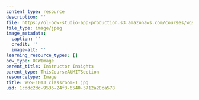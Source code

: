 ```yaml
---
content_type: resource
description: ''
file: https://ol-ocw-studio-app-production.s3.amazonaws.com/courses/wgs-101-introduction-to-womens-and-gender-studies-fall-2014/1cddc2dc953524f365405712a28ca578_WGS-101J_classroom-1.jpg
file_type: image/jpeg
image_metadata:
  caption: ''
  credit: ''
  image-alt: ''
learning_resource_types: []
ocw_type: OCWImage
parent_title: Instructor Insights
parent_type: ThisCourseAtMITSection
resourcetype: Image
title: WGS-101J_classroom-1.jpg
uid: 1cddc2dc-9535-24f3-6540-5712a28ca578
---
```


